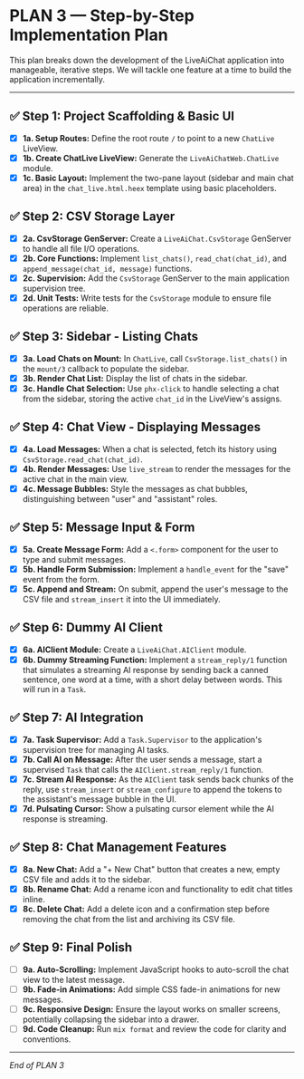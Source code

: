 # PLAN 3 — Step-by-Step Implementation Plan

This plan breaks down the development of the LiveAiChat application into manageable, iterative steps. We will tackle one feature at a time to build the application incrementally.

---

## ✅ Step 1: Project Scaffolding & Basic UI

- [X] **1a. Setup Routes:** Define the root route `/` to point to a new `ChatLive` LiveView.
- [X] **1b. Create ChatLive LiveView:** Generate the `LiveAiChatWeb.ChatLive` module.
- [X] **1c. Basic Layout:** Implement the two-pane layout (sidebar and main chat area) in the `chat_live.html.heex` template using basic placeholders.

## ✅ Step 2: CSV Storage Layer

- [X] **2a. CsvStorage GenServer:** Create a `LiveAiChat.CsvStorage` GenServer to handle all file I/O operations.
- [X] **2b. Core Functions:** Implement `list_chats()`, `read_chat(chat_id)`, and `append_message(chat_id, message)` functions.
- [X] **2c. Supervision:** Add the `CsvStorage` GenServer to the main application supervision tree.
- [X] **2d. Unit Tests:** Write tests for the `CsvStorage` module to ensure file operations are reliable.

## ✅ Step 3: Sidebar - Listing Chats

- [X] **3a. Load Chats on Mount:** In `ChatLive`, call `CsvStorage.list_chats()` in the `mount/3` callback to populate the sidebar.
- [X] **3b. Render Chat List:** Display the list of chats in the sidebar.
- [X] **3c. Handle Chat Selection:** Use `phx-click` to handle selecting a chat from the sidebar, storing the active `chat_id` in the LiveView's assigns.

## ✅ Step 4: Chat View - Displaying Messages

- [X] **4a. Load Messages:** When a chat is selected, fetch its history using `CsvStorage.read_chat(chat_id)`.
- [X] **4b. Render Messages:** Use `live_stream` to render the messages for the active chat in the main view.
- [X] **4c. Message Bubbles:** Style the messages as chat bubbles, distinguishing between "user" and "assistant" roles.

## ✅ Step 5: Message Input & Form

- [X] **5a. Create Message Form:** Add a `<.form>` component for the user to type and submit messages.
- [X] **5b. Handle Form Submission:** Implement a `handle_event` for the "save" event from the form.
- [X] **5c. Append and Stream:** On submit, append the user's message to the CSV file and `stream_insert` it into the UI immediately.

## ✅ Step 6: Dummy AI Client

- [X] **6a. AIClient Module:** Create a `LiveAiChat.AIClient` module.
- [X] **6b. Dummy Streaming Function:** Implement a `stream_reply/1` function that simulates a streaming AI response by sending back a canned sentence, one word at a time, with a short delay between words. This will run in a `Task`.

## ✅ Step 7: AI Integration

- [X] **7a. Task Supervisor:** Add a `Task.Supervisor` to the application's supervision tree for managing AI tasks.
- [X] **7b. Call AI on Message:** After the user sends a message, start a supervised `Task` that calls the `AIClient.stream_reply/1` function.
- [X] **7c. Stream AI Response:** As the `AIClient` task sends back chunks of the reply, use `stream_insert` or `stream_configure` to append the tokens to the assistant's message bubble in the UI.
- [X] **7d. Pulsating Cursor:** Show a pulsating cursor element while the AI response is streaming.

## ✅ Step 8: Chat Management Features

- [X] **8a. New Chat:** Add a "+ New Chat" button that creates a new, empty CSV file and adds it to the sidebar.
- [X] **8b. Rename Chat:** Add a rename icon and functionality to edit chat titles inline.
- [X] **8c. Delete Chat:** Add a delete icon and a confirmation step before removing the chat from the list and archiving its CSV file.

## ✅ Step 9: Final Polish

- [ ] **9a. Auto-Scrolling:** Implement JavaScript hooks to auto-scroll the chat view to the latest message.
- [ ] **9b. Fade-in Animations:** Add simple CSS fade-in animations for new messages.
- [ ] **9c. Responsive Design:** Ensure the layout works on smaller screens, potentially collapsing the sidebar into a drawer.
- [ ] **9d. Code Cleanup:** Run `mix format` and review the code for clarity and conventions.

---

*End of PLAN 3*
